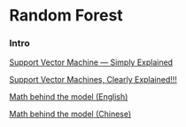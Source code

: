 # Random Forest

### Intro

[Support Vector Machine — Simply Explained](https://towardsdatascience.com/support-vector-machine-simply-explained-fee28eba5496)

[Support Vector Machines, Clearly Explained!!!](https://www.youtube.com/watch?v=efR1C6CvhmE&feature=youtu.be)

[Math behind the model (English)](https://www.youtube.com/watch?v=kVfhpn0EuhQ&list=PLgIPpm6tJZoShjm7r8Npia7CMsMlRWeuZ&index=5)

[Math behind the model (Chinese)](https://www.bilibili.com/video/av70839977/?p=28&spm_id_from=333.788.b_6d756c74695f70616765.28)


